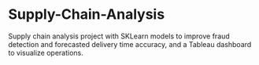 # Supply-Chain-Analysis
Supply chain analysis project with SKLearn models to improve fraud detection and forecasted delivery time accuracy, and a Tableau dashboard to visualize operations.
